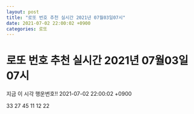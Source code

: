 ```yaml
---
layout: post
title: "로또 번호 추천 실시간 2021년 07월03일07시"
date: 2021-07-02 22:00:02 +0900
categories: 로또
---
```


# 로또 번호 추천 실시간 2021년 07월03일07시

지금 이 시각 행운번호!! 2021-07-02 22:00:02 +0900

 33  27  45  11  12  22 


